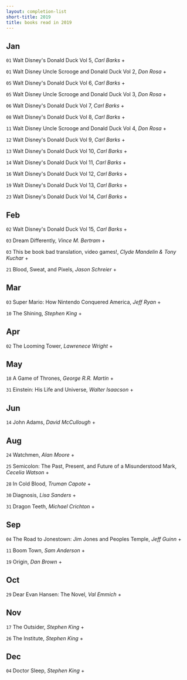 ```yaml
---
layout: completion-list
short-title: 2019
title: books read in 2019
---
```

## Jan
`01` Walt Disney's Donald Duck Vol 5, _Carl Barks_ +

`01` Walt Disney Uncle Scrooge and Donald Duck Vol 2, _Don Rosa_ +

`05` Walt Disney's Donald Duck Vol 6, _Carl Barks_ +

`05` Walt Disney Uncle Scrooge and Donald Duck Vol 3, _Don Rosa_ +

`06` Walt Disney's Donald Duck Vol 7, _Carl Barks_ +

`08` Walt Disney's Donald Duck Vol 8, _Carl Barks_ +

`11` Walt Disney Uncle Scrooge and Donald Duck Vol 4, _Don Rosa_ +

`12` Walt Disney's Donald Duck Vol 9, _Carl Barks_ +

`13` Walt Disney's Donald Duck Vol 10, _Carl Barks_ +

`14` Walt Disney's Donald Duck Vol 11, _Carl Barks_ +

`16` Walt Disney's Donald Duck Vol 12, _Carl Barks_ +

`19` Walt Disney's Donald Duck Vol 13, _Carl Barks_ +

`23` Walt Disney's Donald Duck Vol 14, _Carl Barks_ +

## Feb
`02` Walt Disney's Donald Duck Vol 15, _Carl Barks_ +

`03` Dream Differently, _Vince M. Bertram_ +

`03` This be book bad translation, video games!, _Clyde Mandelin & Tony Kuchar_ +

`21` Blood, Sweat, and Pixels, _Jason Schreier_ +

## Mar
`03` Super Mario: How Nintendo Conquered America, _Jeff Ryan_ +

`10` The Shining, _Stephen King_ +

## Apr
`02` The Looming Tower, _Lawrenece Wright_ +

## May
`18` A Game of Thrones, _George R.R. Martin_ +

`31` Einstein: His Life and Universe, _Walter Isaacson_ +

## Jun
`14` John Adams, _David McCullough_ +

## Aug
`24` Watchmen, _Alan Moore_ +

`25` Semicolon: The Past, Present, and Future of a Misunderstood Mark, _Cecelia Watson_ +

`28` In Cold Blood, _Truman Capote_ +

`30` Diagnosis, _Lisa Sanders_ +

`31` Dragon Teeth, _Michael Crichton_ +

## Sep
`04` The Road to Jonestown: Jim Jones and Peoples Temple, _Jeff Guinn_ +

`11` Boom Town, _Sam Anderson_ +

`19` Origin, _Dan Brown_ +

## Oct
`29` Dear Evan Hansen: The Novel, _Val Emmich_ +

## Nov
`17` The Outsider, _Stephen King_ +

`26` The Institute, _Stephen King_ +

## Dec
`04` Doctor Sleep, _Stephen King_ +
